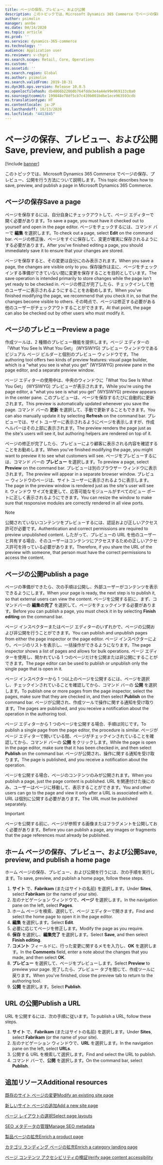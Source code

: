 ```yaml
---
title: ページの保存、プレビュー、および公開
description: このトピックでは、Microsoft Dynamics 365 Commerce でページの保存、プレビュー、公開を行う方法について説明します。
author: psimolin
manager: annbe
ms.date: 04/14/2020
ms.topic: article
ms.prod: ''
ms.service: dynamics-365-commerce
ms.technology: ''
audience: Application user
ms.reviewer: v-chgri
ms.search.scope: Retail, Core, Operations
ms.custom: ''
ms.assetid: ''
ms.search.region: Global
ms.author: psimolin
ms.search.validFrom: 2019-10-31
ms.dyn365.ops.version: Release 10.0.5
ms.openlocfilehash: db4866b22060b764fdde3e4a44e99e969133c0a0
ms.sourcegitcommit: 199848e78df5cb7c439b001bdbe1ece963593cdb
ms.translationtype: HT
ms.contentlocale: ja-JP
ms.lasthandoff: 10/13/2020
ms.locfileid: "4413845"
---
```

# <a name="save-preview-and-publish-a-page"></a><span data-ttu-id="40431-103">ページの保存、プレビュー、および公開</span><span class="sxs-lookup"><span data-stu-id="40431-103">Save, preview, and publish a page</span></span>

[!include [banner](includes/banner.md)]

<span data-ttu-id="40431-104">このトピックでは、Microsoft Dynamics 365 Commerce でページの保存、プレビュー、公開を行う方法について説明します。</span><span class="sxs-lookup"><span data-stu-id="40431-104">This topic describes how to save, preview, and publish a page in Microsoft Dynamics 365 Commerce.</span></span>

## <a name="save-a-page"></a><span data-ttu-id="40431-105">ページの保存</span><span class="sxs-lookup"><span data-stu-id="40431-105">Save a page</span></span>

<span data-ttu-id="40431-106">ページを保存するには、自分自身にチェックアウトして、ページ エディターで開く必要があります。</span><span class="sxs-lookup"><span data-stu-id="40431-106">To save a page, you must have it checked out to yourself and open in the page editor.</span></span> <span data-ttu-id="40431-107">ページをチェックするには、コマンド バーで **編集** を選択します。</span><span class="sxs-lookup"><span data-stu-id="40431-107">To check out a page, select **Edit** on the command bar.</span></span> <span data-ttu-id="40431-108">ページの修正後、ページをすぐに保存して、変更が確実に保存されるようにする必要があります。</span><span class="sxs-lookup"><span data-stu-id="40431-108">After you've finished editing a page, you should immediately save it to ensure that your changes are stored.</span></span>

<span data-ttu-id="40431-109">ページを保存すると、その変更は自分にのみ表示されます。</span><span class="sxs-lookup"><span data-stu-id="40431-109">When you save a page, the changes are visible only to you.</span></span> <span data-ttu-id="40431-110">保存操作は主に、ページをチェックインする準備ができていない間に変更を保存することを目的としています。</span><span class="sxs-lookup"><span data-stu-id="40431-110">The save operation is intended primarily to store changes while the page isn't yet ready to be checked in.</span></span> <span data-ttu-id="40431-111">ページの修正が完了したら、チェックインして他のユーザーに表示されるようにすることをお勧めします。</span><span class="sxs-lookup"><span data-stu-id="40431-111">When you've finished modifying the page, we recommend that you check it in, so that the changes become visible to others.</span></span> <span data-ttu-id="40431-112">その時点で、ページは修正する必要がある他のユーザーがチェックアウトすることができます。</span><span class="sxs-lookup"><span data-stu-id="40431-112">At that point, the page can also be checked out by other users who must modify it.</span></span>

## <a name="preview-a-page"></a><span data-ttu-id="40431-113">ページのプレビュー</span><span class="sxs-lookup"><span data-stu-id="40431-113">Preview a page</span></span>

<span data-ttu-id="40431-114">作成ツールは、2 種類のプレビュー機能を提供します。ページ エディターの「What You See Is What You Get」 (WYSIWYG) プレビュー ウィンドウであるビジュアル ページ ビルダーと個別のプレビュー ウィンドウです。</span><span class="sxs-lookup"><span data-stu-id="40431-114">The authoring tool offers two kinds of preview features: visual page builder, which is a "what you see is what you get" (WYSIWYG) preview pane in the page editor, and a separate preview window.</span></span>

<span data-ttu-id="40431-115">ページ エディターの使用中は、中央のウィンドウに「What You See Is What You Get」 (WYSIWYG) プレビューが表示されます。</span><span class="sxs-lookup"><span data-stu-id="40431-115">While you're using the page editor, a "what you see is what you get" (WYSIWYG) preview appears in the center pane.</span></span> <span data-ttu-id="40431-116">このプレビューは、ページを保存するたびに自動的に更新されます。</span><span class="sxs-lookup"><span data-stu-id="40431-116">This preview is automatically updated whenever you save the page.</span></span> <span data-ttu-id="40431-117">コマンド バーの **更新** を選択して、手動で更新することもできます。</span><span class="sxs-lookup"><span data-stu-id="40431-117">You can also manually update it by selecting **Refresh** on the command bar.</span></span> <span data-ttu-id="40431-118">プレビューでは、サイト ユーザーに表示されるようにページを表示しますが、作成ヘルパーはその上部に表示されます。</span><span class="sxs-lookup"><span data-stu-id="40431-118">The preview renders the page just as the site's users will see it, but authoring helpers are rendered on top of it.</span></span>

<span data-ttu-id="40431-119">ページの修正が完了したら、プレビューにより顧客に表示される内容を確認することをお勧めします。</span><span class="sxs-lookup"><span data-stu-id="40431-119">When you've finished modifying the page, you might want to preview it to see what customers will see.</span></span> <span data-ttu-id="40431-120">ページをプレビューするには、コマンド バーの **プレビュー** を選択します。</span><span class="sxs-lookup"><span data-stu-id="40431-120">To preview a page, select **Preview** on the command bar.</span></span> <span data-ttu-id="40431-121">プレビューは別のブラウザー ウィンドウに表示されます。</span><span class="sxs-lookup"><span data-stu-id="40431-121">The preview will appear in a separate browser window.</span></span> <span data-ttu-id="40431-122">プレビュー ウィンドウのページは、サイト ユーザーに表示されるように表示します。</span><span class="sxs-lookup"><span data-stu-id="40431-122">The page in the preview window is rendered just as the site's user will see it.</span></span> <span data-ttu-id="40431-123">ウィンドウ サイズを変更して、応答可能なモジュールがすべてのビュー ポートに正しく表示されるようにできます。</span><span class="sxs-lookup"><span data-stu-id="40431-123">You can resize the window to make sure that responsive modules are correctly rendered in all view ports.</span></span>

> [!NOTE]
> <span data-ttu-id="40431-124">公開されていないコンテンツをプレビューするには、認証および正しいアクセス許可が必要です。</span><span class="sxs-lookup"><span data-stu-id="40431-124">Authentication and correct permissions are required to preview unpublished content.</span></span> <span data-ttu-id="40431-125">したがって、プレビューの URL を他のユーザーと共有する場合、そのユーザーはコンテンツにアクセスするための正しいアクセス許可を持っている必要があります。</span><span class="sxs-lookup"><span data-stu-id="40431-125">Therefore, if you share the URL of the preview with someone, that person must have the correct permissions to access the content.</span></span>

## <a name="publish-a-page"></a><span data-ttu-id="40431-126">ページの公開</span><span class="sxs-lookup"><span data-stu-id="40431-126">Publish a page</span></span>

<span data-ttu-id="40431-127">ページの準備ができたら、次の手順は公開し、外部ユーザーがコンテンツを表示できるようにします。</span><span class="sxs-lookup"><span data-stu-id="40431-127">When your page is ready, the next step is to publish it, so that external users can view the content.</span></span> <span data-ttu-id="40431-128">ページを公開する前に、まず、コマンドバーの **編集の完了** を選択して、ページをチェックインする必要があります。</span><span class="sxs-lookup"><span data-stu-id="40431-128">Before you can publish a page, you must check it in by selecting **Finish editing** on the command bar.</span></span>

<span data-ttu-id="40431-129">ページ インスペクターまたはページ エディターのいずれかで、ページの公開および非公開を行うことができます。</span><span class="sxs-lookup"><span data-stu-id="40431-129">You can publish and unpublish pages from either the page inspector or the page editor.</span></span> <span data-ttu-id="40431-130">ページ インスペクターにより、ページのリストを表示し、一括操作ができるようになります。</span><span class="sxs-lookup"><span data-stu-id="40431-130">The page inspector shows a list of pages and allows for bulk operations.</span></span> <span data-ttu-id="40431-131">ページ エディターを使用し、開かれている 1 つのページだけを公開または非公開にすることができます。</span><span class="sxs-lookup"><span data-stu-id="40431-131">The page editor can be used to publish or unpublish only the single page that is open in it.</span></span>

<span data-ttu-id="40431-132">ページ インスペクターから 1 つ以上のページを公開するには、ページを選択し、チェックインされていることを確認してから、コマンド バーの **公開** を選択します。</span><span class="sxs-lookup"><span data-stu-id="40431-132">To publish one or more pages from the page inspector, select the pages, make sure that they are checked in, and then select **Publish** on the command bar.</span></span> <span data-ttu-id="40431-133">ページが公開され、作成ツールで操作に関する通知を受け取ります。</span><span class="sxs-lookup"><span data-stu-id="40431-133">The pages are published, and you receive a notification about the operation in the authoring tool.</span></span>

<span data-ttu-id="40431-134">ページ エディターから 1 つのページを公開する場合、手順は同じです。</span><span class="sxs-lookup"><span data-stu-id="40431-134">To publish a single page from the page editor, the procedure is similar.</span></span> <span data-ttu-id="40431-135">ページがページ エディターで開いている間、ページがチェックインされていることを確認してから、コマンド バーの **公開** をクリックします。</span><span class="sxs-lookup"><span data-stu-id="40431-135">While the page is open in the page editor, make sure that it has been checked in, and then select **Publish** on the command bar.</span></span> <span data-ttu-id="40431-136">ページが公開され、操作に関する通知を受け取ります。</span><span class="sxs-lookup"><span data-stu-id="40431-136">The page is published, and you receive a notification about the operation.</span></span>

<span data-ttu-id="40431-137">ページを公開する場合、ページのコンテンツのみが公開されます。</span><span class="sxs-lookup"><span data-stu-id="40431-137">When you publish a page, just the page content is published.</span></span> <span data-ttu-id="40431-138">URL を関連付けた後にのみ、ユーザーはページに移動して、表示することができます。</span><span class="sxs-lookup"><span data-stu-id="40431-138">You and other users can go to the page and view it only after a URL is associated with it.</span></span> <span data-ttu-id="40431-139">URL は個別に公開する必要があります。</span><span class="sxs-lookup"><span data-stu-id="40431-139">The URL must be published separately.</span></span>

> [!IMPORTANT]
> <span data-ttu-id="40431-140">ページを公開する前に、ページが参照する画像またはフラグメントを公開しておく必要があります。</span><span class="sxs-lookup"><span data-stu-id="40431-140">Before you can publish a page, any images or fragments that the page references must already be published.</span></span>

## <a name="save-preview-and-publish-a-home-page"></a><span data-ttu-id="40431-141">ホーム ページの保存、プレビュー、および公開</span><span class="sxs-lookup"><span data-stu-id="40431-141">Save, preview, and publish a home page</span></span>

<span data-ttu-id="40431-142">ホーム ページの保存、プレビュー、および公開を行うには、次の手順を実行します。</span><span class="sxs-lookup"><span data-stu-id="40431-142">To save, preview, and publish a home page, follow these steps.</span></span>

1. <span data-ttu-id="40431-143">**サイト** で、**Fabrikam** (またはサイトの名前) を選択します。</span><span class="sxs-lookup"><span data-stu-id="40431-143">Under **Sites**, select **Fabrikam** (or the name of your site).</span></span>
1. <span data-ttu-id="40431-144">左のナビゲーション ウィンドウで、**ページ** を選択します。</span><span class="sxs-lookup"><span data-stu-id="40431-144">In the navigation pane on the left, select **Pages**.</span></span>
1. <span data-ttu-id="40431-145">ホーム ページを検索、選択して、ページ エディターで開きます。</span><span class="sxs-lookup"><span data-stu-id="40431-145">Find and select the home page to open it in the page editor.</span></span>
1. <span data-ttu-id="40431-146">**編集** を選択します。</span><span class="sxs-lookup"><span data-stu-id="40431-146">Select **Edit**.</span></span>
1. <span data-ttu-id="40431-147">必要に応じてページを修正します。</span><span class="sxs-lookup"><span data-stu-id="40431-147">Modify the page as you require.</span></span>
1. <span data-ttu-id="40431-148">**保存** を選択し、**編集完了** を選択します。</span><span class="sxs-lookup"><span data-stu-id="40431-148">Select **Save**, and then select **Finish editing**.</span></span>
1. <span data-ttu-id="40431-149">**コメント** フィールドに、行った変更に関するメモを入力し、**OK** を選択します。</span><span class="sxs-lookup"><span data-stu-id="40431-149">In the **Comments** field, enter a note about the changes that you made, and then select **OK**.</span></span>
1. <span data-ttu-id="40431-150">**プレビュー** を選択して、ページをプレビューします。</span><span class="sxs-lookup"><span data-stu-id="40431-150">Select **Preview** to preview your page.</span></span> <span data-ttu-id="40431-151">完了したら、プレビュー タブを閉じて、作成ツールに戻ります。</span><span class="sxs-lookup"><span data-stu-id="40431-151">When you've finished, close the preview tab to return to the authoring tool.</span></span>
1. <span data-ttu-id="40431-152">**公開** を選択します。</span><span class="sxs-lookup"><span data-stu-id="40431-152">Select **Publish**.</span></span>

## <a name="publish-a-url"></a><span data-ttu-id="40431-153">URL の公開</span><span class="sxs-lookup"><span data-stu-id="40431-153">Publish a URL</span></span>

<span data-ttu-id="40431-154">URL を公開するには、次の手順に従います。</span><span class="sxs-lookup"><span data-stu-id="40431-154">To publish a URL, follow these steps.</span></span>

1. <span data-ttu-id="40431-155">**サイト** で、**Fabrikam** (またはサイトの名前) を選択します。</span><span class="sxs-lookup"><span data-stu-id="40431-155">Under **Sites**, select **Fabrikam** (or the name of your site).</span></span>
1. <span data-ttu-id="40431-156">左のナビゲーション ウィンドウで、**URL** を選択します。</span><span class="sxs-lookup"><span data-stu-id="40431-156">In the navigation pane on the left, select **URLs**.</span></span>
1. <span data-ttu-id="40431-157">公開する URL を検索して選択します。</span><span class="sxs-lookup"><span data-stu-id="40431-157">Find and select the URL to publish.</span></span>
1. <span data-ttu-id="40431-158">コマンド バーで、**公開** を選択します。</span><span class="sxs-lookup"><span data-stu-id="40431-158">On the command bar, select **Publish**.</span></span>

## <a name="additional-resources"></a><span data-ttu-id="40431-159">追加リソース</span><span class="sxs-lookup"><span data-stu-id="40431-159">Additional resources</span></span>

[<span data-ttu-id="40431-160">既存のサイト ページの変更</span><span class="sxs-lookup"><span data-stu-id="40431-160">Modify an existing site page</span></span>](modify-existing-page.md)

[<span data-ttu-id="40431-161">新しいサイト ページの追加</span><span class="sxs-lookup"><span data-stu-id="40431-161">Add a new site page</span></span>](add-new-page.md)

[<span data-ttu-id="40431-162">ページ レイアウトの選択</span><span class="sxs-lookup"><span data-stu-id="40431-162">Select page layouts</span></span>](select-page-layouts.md)

[<span data-ttu-id="40431-163">SEO メタデータの管理</span><span class="sxs-lookup"><span data-stu-id="40431-163">Manage SEO metadata</span></span>](manage-seo-metadata.md)

[<span data-ttu-id="40431-164">製品ページの拡充</span><span class="sxs-lookup"><span data-stu-id="40431-164">Enrich a product page</span></span>](enrich-product-page.md)

[<span data-ttu-id="40431-165">カテゴリ ランディング ページの拡充</span><span class="sxs-lookup"><span data-stu-id="40431-165">Enrich a category landing page</span></span>](enrich-category-page.md)

[<span data-ttu-id="40431-166">ページ コンテンツ アクセシビリティの検証</span><span class="sxs-lookup"><span data-stu-id="40431-166">Verify page content accessibility</span></span>](verify-accessibility.md)
